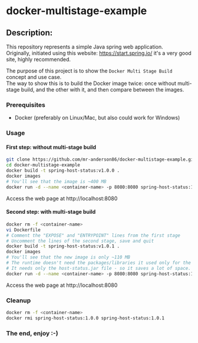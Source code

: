 # docker-multistage-example

## Description:

This repository represents a simple Java spring web application.  
Originally, initiated using this website: https://start.spring.io/ it's a very good site, highly recommended.  
  
The purpose of this project is to show the `Docker Multi Stage Build` concept and use case.  
The way to show this is to build the Docker image twice: once without multi-stage build, and the other with it, and then compare between the images.  

### Prerequisites
* Docker (preferably on Linux/Mac, but also could work for Windows)  

### Usage
#### First step: without multi-stage build
```bash
git clone https://github.com/mr-anderson86/docker-multistage-example.git
cd docker-multistage-example
docker build -t spring-host-status:v1.0.0 .
docker images
# You'll see that the image is ~400 MB
docker run -d --name <container-name> -p 8080:8080 spring-host-status:1.0.0
```
Access the web page at http://localhost:8080

#### Second step: with multi-stage build
```bash
docker rm -f <container-name>
vi Dockerfile
# Comment the "EXPOSE" and "ENTRYPOINT" lines from the first stage
# Uncomment the lines of the second stage, save and quit
docker build -t spring-host-status:v1.0.1 .
docker images
# You'll see that the new image is only ~110 MB
# The runtime doesn't need the packages/libraries it used only for the compilation stage
# It needs only the host-status.jar file - so it saves a lot of space.
docker run -d --name <container-name> -p 8080:8080 spring-host-status:1.0.1
```
Access the web page at http://localhost:8080  
  
### Cleanup
```bash
docker rm -f <container-name>
docker rmi spring-host-status:1.0.0 spring-host-status:1.0.1
```

### The end, enjoy :-)